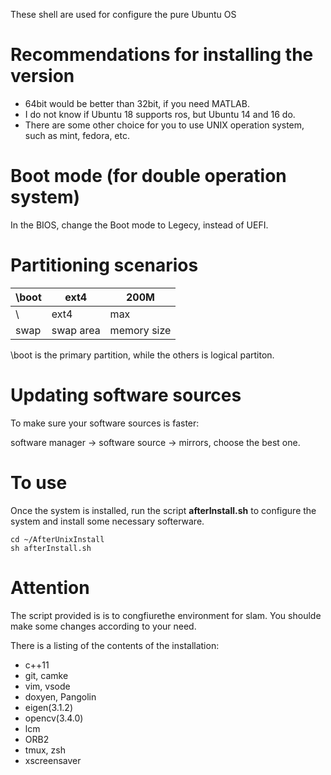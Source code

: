 
These shell are used for configure the pure Ubuntu OS

# Recommendations for installing the version
* 64bit would be better than 32bit, if you need MATLAB.
* I do not know if Ubuntu 18 supports ros, but Ubuntu 14 and 16 do.
* There are some other choice for you to use UNIX operation system, such as mint, fedora, etc.

# Boot mode (for double operation system)
In the BIOS, change the Boot mode to Legecy, instead of UEFI.

# Partitioning scenarios

\boot | ext4 | 200M
----|------|----
\ | ext4  | max
swap | swap area  | memory size

\boot is the primary partition, while the others is logical partiton.

# Updating software sources
To make sure your software sources is faster:

software manager -> software source -> mirrors, choose the best one.

# To use

Once the system is installed, run the script **afterInstall.sh** to configure the system and install some necessary softerware.

```
cd ~/AfterUnixInstall
sh afterInstall.sh
```

# Attention

The script provided is is to congfiurethe environment for slam. You shoulde make some changes according to your need.

There is a listing of the contents of the installation:
* c++11
* git, camke
* vim, vsode
* doxyen, Pangolin
* eigen(3.1.2)
* opencv(3.4.0)
* lcm
* ORB2
* tmux, zsh
* xscreensaver


